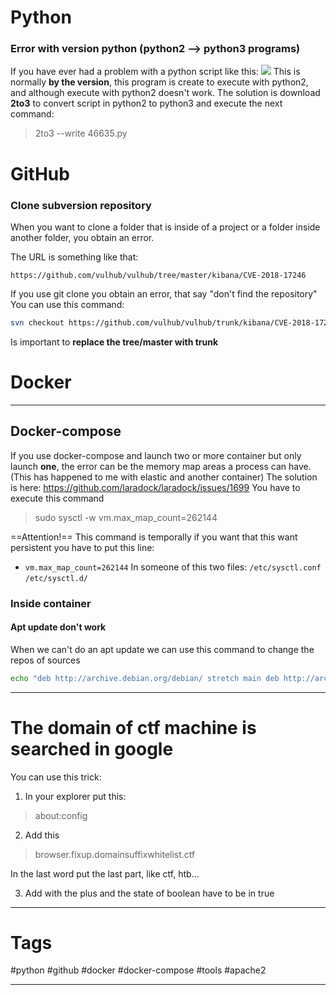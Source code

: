 # Python

### Error with version python (python2 --> python3 programs)
If you have ever had a problem with a python script like this:
![](../../../Images/Pasted%20image%2020230622205030.png)
This is normally **by the version**, this program is create to execute with python2, and although execute with python2 doesn't work.
The solution is download **2to3** to convert script in python2 to python3 and execute the next command:
> 2to3 --write 46635.py

# GitHub
### Clone subversion repository
When you want to clone a folder that is inside of a project or a folder inside another folder, you obtain an error.

The URL is something like that:
````
https://github.com/vulhub/vulhub/tree/master/kibana/CVE-2018-17246
````

If you use git clone you obtain an error, that say "don't find the repository"
You can use this command:
````bash
svn checkout https://github.com/vulhub/vulhub/trunk/kibana/CVE-2018-17246
````
Is important to **replace the tree/master with trunk**

# Docker

-----

## Docker-compose
If you use docker-compose and launch two or more container but only launch **one**, the error can be the memory map areas a process can have. (This has happened to me with elastic and another container)
The solution is here:
https://github.com/laradock/laradock/issues/1699
You have to execute this command
> sudo sysctl -w vm.max_map_count=262144

==Attention!==
This command is temporally if you want that this want persistent you have to put this line:
- `vm.max_map_count=262144`
In someone of this two files:
`/etc/sysctl.conf`
`/etc/sysctl.d/`

### Inside container

#### Apt update don't work

When we can't do an apt update we can use this command to change the repos of sources

````bash
echo "deb http://archive.debian.org/debian/ stretch main deb http://archive.debian.org/debian-security stretch/updates main " > /etc/apt/sources.list
````

------

# The domain of ctf machine is searched in google

You can use this trick:

1. In your explorer put this:

> about:config

2. Add this 

> browser.fixup.domainsuffixwhitelist.ctf

In the last word put the last part, like ctf, htb...

3. Add with the plus and the state of boolean have to be in true

----


# Tags

#python #github #docker #docker-compose #tools #apache2

-----